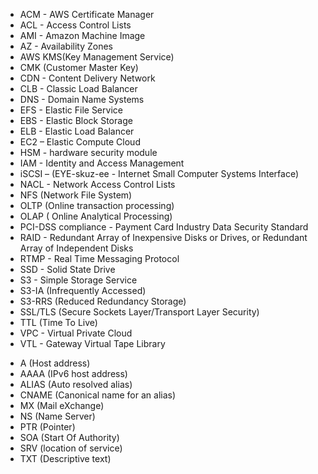 - ACM - AWS Certificate Manager
- ACL - Access Control Lists 
- AMI - Amazon Machine Image 
- AZ - Availability Zones
- AWS KMS(Key Management Service)
- CMK (Customer Master Key)
- CDN - Content Delivery Network 
- CLB - Classic Load Balancer
- DNS - Domain Name Systems
- EFS - Elastic File Service
- EBS - Elastic Block Storage
- ELB - Elastic Load Balancer
- EC2 – Elastic Compute Cloud
- HSM - hardware security module 
- IAM - Identity and Access Management
- iSCSI – (EYE-skuz-ee - Internet Small Computer Systems Interface) 
- NACL - Network Access Control Lists
- NFS (Network File System)
- OLTP (Online transaction processing)
- OLAP ( Online Analytical Processing)
- PCI-DSS compliance - Payment Card Industry Data Security Standard
- RAID - Redundant Array of Inexpensive Disks or Drives, or Redundant Array of Independent Disks
- RTMP - Real Time Messaging Protocol
- SSD - Solid State Drive
- S3 - Simple Storage Service
- S3-IA (Infrequently Accessed) 
- S3-RRS (Reduced Redundancy Storage)
- SSL/TLS (Secure Sockets Layer/Transport Layer Security)
- TTL (Time To Live)
- VPC - Virtual Private Cloud
- VTL - Gateway Virtual Tape Library 

* A (Host address)
* AAAA (IPv6 host address)
* ALIAS (Auto resolved alias)
* CNAME (Canonical name for an alias)
* MX (Mail eXchange)
* NS (Name Server)
* PTR (Pointer)
* SOA (Start Of Authority)
* SRV (location of service)
* TXT (Descriptive text)
